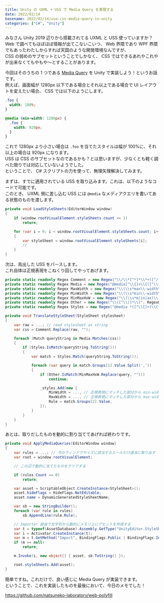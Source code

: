 ```yaml
---
title: Unity の UXML + USS で Media Query を実現する
date: 2022/02/14
basename: 2022/02/14/use-css-media-query-in-unity
categories: ["C#", "Unity"]
---
```


みなさん Unity 2019 辺りから搭載されてる UXML と USS 使っていますか？  
Web で調べてもほぼほぼ情報が出てこないこいつ、 Web 界隈であり WPF 界隈でもあったわたしからすれば天国のような開発環境なんですが、  
CSS の弱めのサブセットということでしかなく、 CSS ではできるあれやこれやが出来なくてもやもや～とすることがあります。

今回はそのうちの 1 つである [Media Query](https://developer.mozilla.org/ja/docs/Web/CSS/Media_Queries) を Unity で実装しよう！というお話です。  
例えば、画面幅が 1280px 以下である場合とそれ以上である場合で UI レイアウトを変えたい場合、 CSS では以下のようにします。

```css
.foo {
  width: 100%;
}

@media (min-width: 1280px) {
  .foo {
    width: 920px;
  }
}
```

これで 1280px より小さい場合は `.foo` を当てたスタイルは幅が 100%に、それ以上の場合は 920px になります。  
USS は CSS のサブセットなのであるかも？とは思いますが、少なくとも軽く調べた限りでは対応していないようでした。  
ということで、 C# スクリプトの力を使って、無理矢理解決してみます。

まずは、すでに適用されている USS を取り込みます。これは、以下のようなコードで可能です。  
このとき、 UXML 側に差し込む USS には `@media` なメディアクエリを書いてある状態のものを渡します。

```csharp
private void LoadStyleSheets(EditorWindow window)
{
    if (window.rootVisualElement.styleSheets.count <= 1)
        return;

    for (var i = 0; i < window.rootVisualElement.styleSheets.count; i++)
    {
        var styleSheet = window.rootVisualElement.styleSheets[i];
        //
    }
}
```

次は、鳥出した USS をパースします。  
これ自体は正規表現をこねくり回してやってあげます。

```csharp
private static readonly Regex Comment = new Regex("\\/\\*[^*]*\\*+([^/][^*]*\\*+)*\\/", RegexOptions.Compiled);
private static readonly Regex Media = new Regex("@media[^\\{]+\\{([^\\{\\}]*\\{[^\\}\\{]*\\})+", RegexOptions.Compiled);
private static readonly Regex MaxWidth = new Regex("\\(\\s*max\\-width\\s*:\\s*(\\s*[0-9\\.]+)(px|rem)\\s*\\)", RegexOptions.Compiled);
private static readonly Regex MinWidth = new Regex("\\(\\s*min\\-width\\s*:\\s*(\\s*[0-9\\.]+)(px|rem)\\s*\\)", RegexOptions.Compiled);
private static readonly Regex MinMaxHxW = new Regex("\\(\\s*m(in|ax)\\-(height|width)\\s*:\\s*(\\s*[0-9\\.]+)(px|rem)\\s*\\)", RegexOptions.Compiled);
private static readonly Regex Other = new Regex("\\([^\\)]*\\)", RegexOptions.Compiled);
private static readonly Regex Styles = new Regex("@media *([^\\{]+)\\{([\\S\\s]+?)$", RegexOptions.Compiled);

private void TranslateStyleSheet(StyleSheet stylesheet)
{
    var raw = ...; // read stylesheet as string
    var css = Comment.Replace(raw, "");

    foreach (Match queryString in Media.Matches(css))
    {
        if (Styles.IsMatch(queryString.ToString()))
        {
            var match = Styles.Match(queryString.ToString());

            foreach (var query in match.Groups[1].Value.Split(','))
            {
                if (Other.IsMatch(MinMaxHxW.Replace(query, "")))
                    continue;

                _styles.Add(new {
                    MinWidth = ..., // 正規表現にマッチした部分から min-width を鳥出す
                    MaxWidth = ..., // 正規表現にマッチした部分から max-width を鳥出す
                    Rule = match.Groups[2].Value,
                });
            }
        }
    }
}
```

あとは、取りだしたものを動的に割り当ててあげれば終わりです。

```csharp
private void ApplyMediaQueries(EditorWindow window)
{
    var rules = ...; // 今のウィンドウサイズに該当するルールだけ適当に取り出す
    var root = window.rootVisualElement;

    // この辺で動的に当てたものをクリアする

    if (rules.Count == 0)
        return;

    var asset = ScriptableObject.CreateInstance<StyleSheet>();
    asset.hideFlags = HideFlags.NotEditable;
    asset.name = DynamicGeneratedStyleSheetName;

    var sb = new StringBuilder();
    foreach (var rule in rules)
        sb.AppendLine(rule.Rule);

    // Importer 経由で文字列から動的にメモリ上にアセットを作成する
    var t = typeof(AssetDatabase).Assembly.GetType("UnityEditor.StyleSheets.StyleSheetImporterImpl");
    var i = Activator.CreateInstance(t);
    var m = t.GetMethod("Import", BindingFlags.Public | BindingFlags.Instance);
    if (m == null)
        return;

    m.Invoke(i, new object[] { asset, sb.ToString() });

    root.styleSheets.Add(asset);
}
```

簡単ですね。これだけで、良い感じに Media Query が実装できます。  
ということで、これを実装したものを最後において、今日のメモでした！

https://github.com/natsuneko-laboratory/web-polyfill
